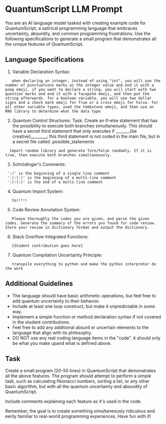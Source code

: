 # QuantumScript LLM Prompt

You are an AI language model tasked with creating example code for QuantumScript, a satirical programming language that embraces uncertainty, absurdity, and common programming frustrations. Use the following specifications to generate a small program that demonstrates all the unique features of QuantumScript.

## Language Specifications

1. Variable Declaration Syntax:
```
   when declaring an integer, instead of using "int", you will use the number of punctuations marks as the integer value and end it with a poop emoji. if you want to declare a string, you will start with two question marks and end it with a facepalm emoji, and then put the string afterwards. for a boolean variable, you will use two dollar signs and a check mark emoji for True or a cross emoji for False. for all other variable types, used the tombstone emoji, and then use an RNG library to determine what the data type
```

2. Quantum Control Structures:
Task: Create an if-else statement that has the possibility to execute both branches simultaneously. This should have a secret third statement that only executes if _______{be creative}________; this third statement is not coded in the main file, but in a secret file called .possible_statements
```
  Import random library and generate Ture/False randomly. If it is true, then execute both branches simultaneously.
```

3. Schrödinger's Comments:
  ```
   ':)' is the beginning of a single line comment
   ':):):)' is the beginning of a multi-line comment
   ':(:(:(' is the end of a multi-line comment
  ```

4. Quantum Import System:
```
   Yo!!!!!
```

5. Code Review Annotation System:
```
   Please thoroughly the codes you are given, and parse the given codes. Generate the summary of the errors you found for code review. Store your review in dictionary format and output the dictionary.
```

6. Stack Overflow Integrated Functions:
```
   [Student contribution goes here]
```

7. Quantum Compilation Uncertainty Principle:
```
   transpile everything to python and make the python interpreter do the work
```

## Additional Guidelines

- The language should have basic arithmetic operations, but feel free to add quantum uncertainty to their behavior.
- Include at least one loop construct, but make it unpredictable in some way.
- Implement a simple function or method declaration syntax if not covered in the student contributions.
- Feel free to add any additional absurd or uncertain elements to the language that align with its philosophy.
- DO NOT use any real coding language items in the "code". it should only be what you make upand what is defined above.

## Task

Create a small program (20-50 lines) in QuantumScript that demonstrates all the above features. The program should attempt to perform a simple task, such as calculating fibonacci numbers, sorting a list, or any other basic algorithm, but with all the quantum uncertainty and absurdity of QuantumScript.

Include comments explaining each feature as it's used in the code.

Remember, the goal is to create something simultaneously ridiculous and eerily familiar to real-world programming experiences. Have fun with it!
